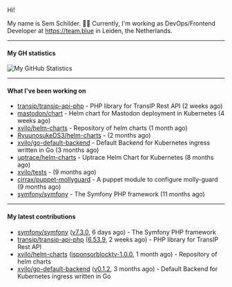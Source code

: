 Hi!

My name is Sem Schilder. 👋🏻 Currently, I'm working as DevOps/Frontend Developer at https://team.blue in Leiden, the Netherlands.

---

#### My GH statistics

![My GitHub Statistics](https://github-readme-stats.vercel.app/api?username=xvilo&show_icons=true&count_private=true&hide_title=true)

---

#### What I've been working on

- [transip/transip-api-php](https://github.com/transip/transip-api-php) - PHP library for TransIP Rest API (2 weeks ago)
- [mastodon/chart](https://github.com/mastodon/chart) - Helm chart for Mastodon deployment in Kubernetes (4 weeks ago)
- [xvilo/helm-charts](https://github.com/xvilo/helm-charts) - Repository of helm charts (1 month ago)
- [RyuunosukeDS3/helm-charts](https://github.com/RyuunosukeDS3/helm-charts) -  (2 months ago)
- [xvilo/go-default-backend](https://github.com/xvilo/go-default-backend) - Default Backend for Kubernetes ingress written in Go (3 months ago)
- [uptrace/helm-charts](https://github.com/uptrace/helm-charts) - Uptrace Helm Chart for Kubernetes (8 months ago)
- [xvilo/tests](https://github.com/xvilo/tests) -  (9 months ago)
- [cirrax/puppet-mollyguard](https://github.com/cirrax/puppet-mollyguard) - A puppet module to configure molly-guard (9 months ago)
- [symfony/symfony](https://github.com/symfony/symfony) - The Symfony PHP framework (11 months ago)

---

#### My latest contributions

- [symfony/symfony](https://github.com/symfony/symfony) ([v7.3.0](https://github.com/symfony/symfony/releases/tag/v7.3.0), 6 days ago) - The Symfony PHP framework
- [transip/transip-api-php](https://github.com/transip/transip-api-php) ([6.53.9](https://github.com/transip/transip-api-php/releases/tag/6.53.9), 2 weeks ago) - PHP library for TransIP Rest API
- [xvilo/helm-charts](https://github.com/xvilo/helm-charts) ([isponsorblocktv-1.0.0](https://github.com/xvilo/helm-charts/releases/tag/isponsorblocktv-1.0.0), 1 month ago) - Repository of helm charts
- [xvilo/go-default-backend](https://github.com/xvilo/go-default-backend) ([v0.1.2](https://github.com/xvilo/go-default-backend/releases/tag/v0.1.2), 3 months ago) - Default Backend for Kubernetes ingress written in Go
